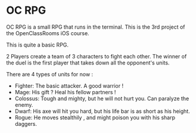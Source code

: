 # OC RPG

OC RPG is a small RPG that runs in the terminal.
This is the 3rd project of the OpenClassRooms iOS course.

This is quite a basic RPG.

2 Players create a team of 3 characters to fight each other.
The winner of the duel is the first player that takes down all the opponent's units.


There are 4 types of units for now :

- Fighter: The basic attacker. A good warrior !  
- Mage: His gift ? Heal his fellow partners !  
- Colossus: Tough and mighty, but he will not hurt you. Can paralyze the enemy.
- Dwarf: His axe will hit you hard, but his life bar is as short as his height.  
- Rogue: He moves stealthily , and might poison you with his sharp daggers.
